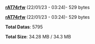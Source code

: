 [**rAT74rfw**](/data/rAT74rfw.txt) (22/01/23 - 03:24)- 529 bytes

[**rAT74rfw**](/data/rAT74rfw.txt) (22/01/23 - 03:24)- 529 bytes

**Total Datas**: 5795

**Total Size**: 34.28 MB / 34.3 MB